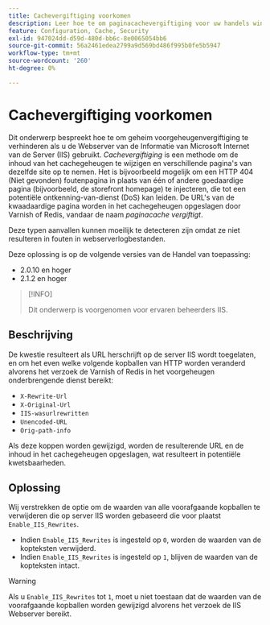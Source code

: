 ```yaml
---
title: Cachevergiftiging voorkomen
description: Leer hoe te om paginacachevergiftiging voor uw handels winkel te verhinderen.
feature: Configuration, Cache, Security
exl-id: 947024dd-d59d-480d-bb6c-8e0065054bb6
source-git-commit: 56a2461edea2799a9d569bd486f995b0fe5b5947
workflow-type: tm+mt
source-wordcount: '260'
ht-degree: 0%

---
```


# Cachevergiftiging voorkomen

Dit onderwerp bespreekt hoe te om geheim voorgeheugenvergiftiging te verhinderen als u de Webserver van de Informatie van Microsoft Internet van de Server (IIS) gebruikt. _Cachevergiftiging_ is een methode om de inhoud van het cachegeheugen te wijzigen en verschillende pagina&#39;s van dezelfde site op te nemen. Het is bijvoorbeeld mogelijk om een HTTP 404 (Niet gevonden) foutenpagina in plaats van één of andere goedaardige pagina (bijvoorbeeld, de storefront homepage) te injecteren, die tot een potentiële ontkenning-van-dienst (DoS) kan leiden. De URL&#39;s van de kwaadaardige pagina worden in het cachegeheugen opgeslagen door Varnish of Redis, vandaar de naam _paginacache vergiftigt_.

Deze typen aanvallen kunnen moeilijk te detecteren zijn omdat ze niet resulteren in fouten in webserverlogbestanden.

Deze oplossing is op de volgende versies van de Handel van toepassing:

- 2.0.10 en hoger
- 2.1.2 en hoger

>[!INFO]
>
>Dit onderwerp is voorgenomen voor ervaren beheerders IIS.

## Beschrijving

De kwestie resulteert als URL herschrijft op de server IIS wordt toegelaten, en om het even welke volgende kopballen van HTTP worden veranderd alvorens het verzoek de Varnish of Redis in het voorgeheugen onderbrengende dienst bereikt:

- `X-Rewrite-Url`
- `X-Original-Url`
- `IIS-wasurlrewritten`
- `Unencoded-URL`
- `Orig-path-info`

Als deze koppen worden gewijzigd, worden de resulterende URL en de inhoud in het cachegeheugen opgeslagen, wat resulteert in potentiële kwetsbaarheden.

## Oplossing

Wij verstrekken de optie om de waarden van alle voorafgaande kopballen te verwijderen die op server IIS worden gebaseerd die voor plaatst `Enable_IIS_Rewrites`.

- Indien `Enable_IIS_Rewrites` is ingesteld op `0`, worden de waarden van de kopteksten verwijderd.
- Indien `Enable_IIS_Rewrites` is ingesteld op `1`, blijven de waarden van de kopteksten intact.

>[!WARNING]
>
>Als u `Enable_IIS_Rewrites` tot `1`, moet u niet toestaan dat de waarden van de voorafgaande kopballen worden gewijzigd alvorens het verzoek de IIS Webserver bereikt.
